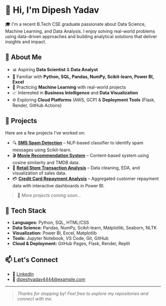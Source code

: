 # 👋 Hi, I'm Dipesh Yadav

🎓 I'm a recent B.Tech CSE graduate passionate about Data Science, Machine Learning, and Data Analysis. I enjoy solving real-world problems using data-driven approaches and building analytical solutions that deliver insights and impact.

## 🚀 About Me

- 📊 Aspiring **Data Scientist** & **Data Analyst**
- 🧠 Familiar with **Python, SQL, Pandas, NumPy, Scikit-learn, Power BI, Excel**
- 🤖 Practicing **Machine Learning** with real-world projects
- 📈 Interested in **Business Intelligence** and **Data Visualization**
- 🌐 Exploring **Cloud Platforms** (AWS, GCP) & **Deployment Tools** (Flask, Render, GitHub Actions)

## 💼 Projects

Here are a few projects I’ve worked on:

- 🔍 [**SMS Spam Detection**](#) – NLP-based classifier to identify spam messages using Scikit-learn.
- 🎬 [**Movie Recommendation System**](#) – Content-based system using cosine similarity and TMDB data.
- 🏪 [**Retail Store Transaction Analysis**](#) – Data cleaning, EDA, and visualization of sales data.
- 💳 [**Credit Card Repayment Analysis**](#) – Aggregated customer repayment data with interactive dashboards in Power BI.

> 📌 *More projects coming soon...*

## 🧰 Tech Stack

- **Languages:** Python, SQL, HTML/CSS
- **Data Science:** Pandas, NumPy, Scikit-learn, Matplotlib, Seaborn, NLTK
- **Visualization:** Power BI, Excel, Matplotlib
- **Tools:** Jupyter Notebook, VS Code, Git, GitHub
- **Cloud & Deployment:** GitHub Pages, Flask, Render, Replit

## 📫 Let's Connect

- 🔗 [LinkedIn](https://www.linkedin.com/in/dipesh-yadav-datascientist/)  
- 📧 dipeshyadav4444@example.com  

---

> *Thanks for stopping by! Feel free to explore my repositories and connect with me.*
